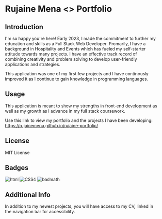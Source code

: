 # Rujaine Mena <> Portfolio

## Introduction

I'm so happy you're here! Early 2023, I made the commitment to further my education and skills as a Full Stack Web Developer. Promarily, I have a background in Hospitality and Events which has fueled my self-starter attitude towards many projects. I have an effective track record of combining creativity and problem solving to develop user-friendly applications and strategies. 

This application was one of my first few projects and I have continously improved it as I continue to gain knowledge in programming languages. 

## Usage

This application is meant to show my strengths in front-end development as well as my growth as I advance in my full stack coursework. 

Use this link to view my portfolio and the projects I have been developing: https://rujainemena.github.io/rujaine-portfolio/

## License

MIT License

## Badges

![html](https://img.shields.io/badge/HTML5-100%25-orange%20)
![CSS4](https://img.shields.io/badge/CSS4-100%25-purple)
![badmath](https://img.shields.io/github/languages/top/lernantino/badmath)

## Additional Info

In addition to my newest projects, you will have access to my CV, linked in the navigation bar for accessibility. 

